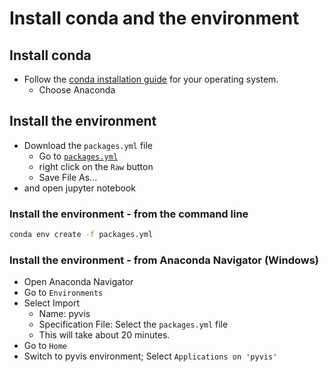 # Install conda and the environment

## Install conda

 * Follow the [conda installation guide](https://conda.io/docs/user-guide/install/) for your operating system.
   * Choose Anaconda

## Install the environment

 * Download the `packages.yml` file 
   * Go to [`packages.yml`](https://github.com/C2SM/pyvis/blob/master/packages.yml)
   * right click on the `Raw` button
   * Save File As...
 *  and open jupyter notebook

### Install the environment - from the command line

~~~~bash
conda env create -f packages.yml
~~~~

### Install the environment - from Anaconda Navigator (Windows)

 * Open Anaconda Navigator
 * Go to `Environments`
 * Select Import
   * Name: pyvis
   * Specification File: Select the `packages.yml` file
   * This will take about 20 minutes.
 * Go to `Home`
 * Switch to pyvis environment; Select `Applications on 'pyvis'`


